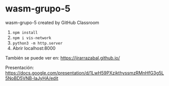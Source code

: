 # wasm-grupo-5
wasm-grupo-5 created by GitHub Classroom
1. ```npm install```
2. ```npm i vis-network```
3. ```python3 -m http.server```
4. Abrir localhost:8000

También se puede ver en: https://jirarrazabal.github.io/

Presentación: https://docs.google.com/presentation/d/1LwH59PXzikthyssmzRMnHfG3g5L5NoBD5VNB-laJyHA/edit
